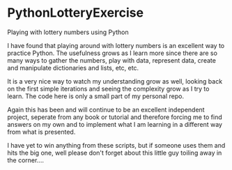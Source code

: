 # PythonLotteryExercise
Playing with lottery numbers using Python

I have found that playing around with lottery numbers is an excellent way to practice Python.  The usefulness grows as I learn more since there are so many ways to gather the numbers, play with data, represent data, create and manipulate dictionaries and lists, etc, etc.

It is a very nice way to watch my understanding grow as well, looking back on the first simple iterations and seeing the complexity grow as I try to learn.  The code here is only a small part of my personal repo.

Again this has been and will continue to be an excellent independent project, seperate from any book or tutorial and therefore forcing me to find answers on my own and to implement what I am learning in a different way from what is presented.

I have yet to win anything from these scripts, but if someone uses them and hits the big one, well please don't forget about this little guy toiling away in the corner....

